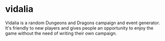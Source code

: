 # vidalia
Vidalia is a random Dungeons and Dragons campaign and event generator. It's friendly to new players and gives people an opportunity to enjoy the game without the need of writing their own campaign. 
